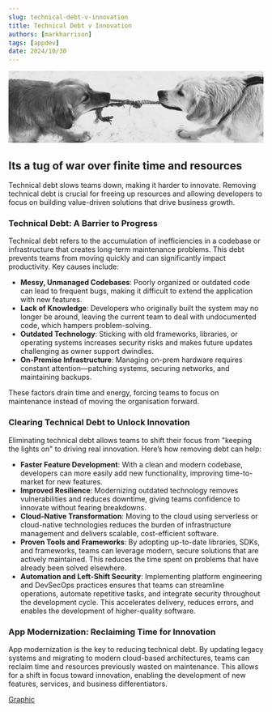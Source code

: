 ```yaml
---
slug: technical-debt-v-innovation
title: Technical Debt v Innovation
authors: [markharrison]
tags: [appdev]
date: 2024/10/30
---
```


![technical-debt](images/tugofwar.jpg)

## Its a tug of war over finite time and resources

Technical debt slows teams down, making it harder to innovate. Removing technical debt is crucial for freeing up resources and allowing developers to focus on building value-driven solutions that drive business growth. 

### Technical Debt: A Barrier to Progress

Technical debt refers to the accumulation of inefficiencies in a codebase or infrastructure that creates long-term maintenance problems. This debt prevents teams from moving quickly and can significantly impact productivity. Key causes include:

- **Messy, Unmanaged Codebases**: Poorly organized or outdated code can lead to frequent bugs, making it difficult to extend the application with new features.
- **Lack of Knowledge**: Developers who originally built the system may no longer be around, leaving the current team to deal with undocumented code, which hampers problem-solving.
- **Outdated Technology**: Sticking with old frameworks, libraries, or operating systems increases security risks and makes future updates challenging as owner support dwindles.
- **On-Premise Infrastructure**: Managing on-prem hardware requires constant attention—patching systems, securing networks, and maintaining backups.  

These factors drain time and energy, forcing teams to focus on maintenance instead of moving the organisation forward.

### Clearing Technical Debt to Unlock Innovation

Eliminating technical debt allows teams to shift their focus from "keeping the lights on" to driving real innovation. Here’s how removing debt can help:

- **Faster Feature Development**: With a clean and modern codebase, developers can more easily add new functionality, improving time-to-market for new features.
- **Improved Resilience**: Modernizing outdated technology removes vulnerabilities and reduces downtime, giving teams confidence to innovate without fearing breakdowns.
- **Cloud-Native Transformation**: Moving to the cloud using serverless or cloud-native technologies reduces the burden of infrastructure management and delivers scalable, cost-efficient software.
- **Proven Tools and Frameworks**: By adopting up-to-date libraries, SDKs, and frameworks, teams can leverage modern, secure solutions that are actively maintained. This reduces the time spent on problems that have already been solved elsewhere.
- **Automation and Left-Shift Security**: Implementing platform engineering and DevSecOps practices ensures that teams can streamline operations, automate repetitive tasks, and integrate security throughout the development cycle. This accelerates delivery, reduces errors, and enables the development of higher-quality software.

### App Modernization: Reclaiming Time for Innovation

App modernization is the key to reducing technical debt. By updating legacy systems and migrating to modern cloud-based architectures, teams can reclaim time and resources previously wasted on maintenance. This allows for a shift in focus toward innovation, enabling the development of new features, services, and business differentiators.


[Graphic](https://raw.githubusercontent.com/markharrison/markharrison.github.io/main/blog/images/techdebt.jpg)
